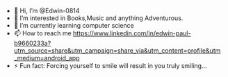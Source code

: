 - 👋 Hi, I’m @Edwin-0814
- 👀 I’m interested in Books,Music and anything Adventurous.
- 🌱 I’m currently learning computer science
- 📫 How to reach me https://www.linkedin.com/in/edwin-paul-b9660233a?utm_source=share&utm_campaign=share_via&utm_content=profile&utm_medium=android_app
- ⚡ Fun fact: Forcing yourself to smile will result in you truly smiling...

<!---
Edwin-0814/Edwin-0814 is a ✨ special ✨ repository because its `README.md` (this file) appears on your GitHub profile.
You can click the Preview link to take a look at your changes.
--->
